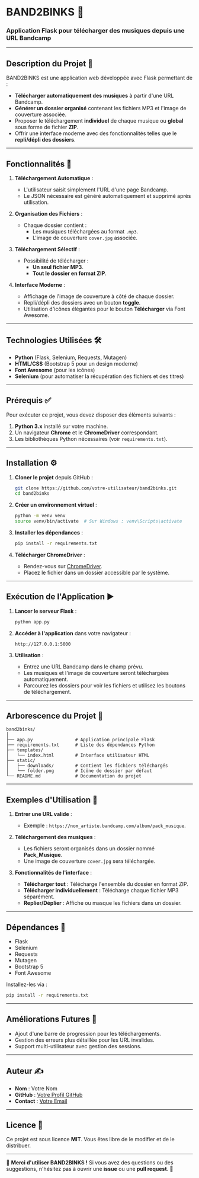 
# **BAND2BINKS** 🎵  
### **Application Flask pour télécharger des musiques depuis une URL Bandcamp**

---

## **Description du Projet** 📖

BAND2BINKS est une application web développée avec Flask permettant de :
- **Télécharger automatiquement des musiques** à partir d'une URL Bandcamp.
- **Générer un dossier organisé** contenant les fichiers MP3 et l'image de couverture associée.
- Proposer le téléchargement **individuel** de chaque musique ou **global** sous forme de fichier **ZIP**.
- Offrir une interface moderne avec des fonctionnalités telles que le **repli/dépli des dossiers**.

---

## **Fonctionnalités** 🚀

1. **Téléchargement Automatique** :
   - L'utilisateur saisit simplement l'URL d'une page Bandcamp.
   - Le JSON nécessaire est généré automatiquement et supprimé après utilisation.

2. **Organisation des Fichiers** :
   - Chaque dossier contient :
     - Les musiques téléchargées au format `.mp3`.
     - L'image de couverture `cover.jpg` associée.

3. **Téléchargement Sélectif** :
   - Possibilité de télécharger :
     - **Un seul fichier MP3**.
     - **Tout le dossier en format ZIP**.

4. **Interface Moderne** :
   - Affichage de l'image de couverture à côté de chaque dossier.
   - Repli/dépli des dossiers avec un bouton **toggle**.
   - Utilisation d'icônes élégantes pour le bouton **Télécharger** via Font Awesome.

---

## **Technologies Utilisées** 🛠️

- **Python** (Flask, Selenium, Requests, Mutagen)
- **HTML/CSS** (Bootstrap 5 pour un design moderne)
- **Font Awesome** (pour les icônes)
- **Selenium** (pour automatiser la récupération des fichiers et des titres)

---

## **Prérequis** ✅

Pour exécuter ce projet, vous devez disposer des éléments suivants :

1. **Python 3.x** installé sur votre machine.
2. Un navigateur **Chrome** et le **ChromeDriver** correspondant.
3. Les bibliothèques Python nécessaires (voir `requirements.txt`).

---

## **Installation** ⚙️

1. **Cloner le projet** depuis GitHub :
   ```bash
   git clone https://github.com/votre-utilisateur/band2binks.git
   cd band2binks
   ```

2. **Créer un environnement virtuel** :
   ```bash
   python -m venv venv
   source venv/bin/activate  # Sur Windows : venv\Scripts\activate
   ```

3. **Installer les dépendances** :
   ```bash
   pip install -r requirements.txt
   ```

4. **Télécharger ChromeDriver** :
   - Rendez-vous sur [ChromeDriver](https://sites.google.com/chromium.org/driver/).
   - Placez le fichier dans un dossier accessible par le système.

---

## **Exécution de l'Application** ▶️

1. **Lancer le serveur Flask** :
   ```bash
   python app.py
   ```

2. **Accéder à l'application** dans votre navigateur :
   ```
   http://127.0.0.1:5000
   ```

3. **Utilisation** :
   - Entrez une URL Bandcamp dans le champ prévu.
   - Les musiques et l'image de couverture seront téléchargées automatiquement.
   - Parcourez les dossiers pour voir les fichiers et utilisez les boutons de téléchargement.

---

## **Arborescence du Projet** 📂

```
band2binks/
│
├── app.py                # Application principale Flask
├── requirements.txt      # Liste des dépendances Python
├── templates/
│   └── index.html        # Interface utilisateur HTML
├── static/
│   ├── downloads/        # Contient les fichiers téléchargés
│   └── folder.png        # Icône de dossier par défaut
└── README.md             # Documentation du projet
```

---

## **Exemples d'Utilisation** 🎥

1. **Entrer une URL valide** :
   - Exemple : `https://nom_artiste.bandcamp.com/album/pack_musique`.

2. **Téléchargement des musiques** :
   - Les fichiers seront organisés dans un dossier nommé **Pack_Musique**.
   - Une image de couverture `cover.jpg` sera téléchargée.

3. **Fonctionnalités de l'interface** :
   - **Télécharger tout** : Télécharge l'ensemble du dossier en format ZIP.
   - **Télécharger individuellement** : Télécharge chaque fichier MP3 séparément.
   - **Replier/Déplier** : Affiche ou masque les fichiers dans un dossier.

---

## **Dépendances** 🧩

- Flask
- Selenium
- Requests
- Mutagen
- Bootstrap 5
- Font Awesome

Installez-les via :
```bash
pip install -r requirements.txt
```

---

## **Améliorations Futures** 🌟

- Ajout d'une barre de progression pour les téléchargements.
- Gestion des erreurs plus détaillée pour les URL invalides.
- Support multi-utilisateur avec gestion des sessions.

---

## **Auteur** ✍️

- **Nom** : Votre Nom  
- **GitHub** : [Votre Profil GitHub](https://github.com/votre-utilisateur)  
- **Contact** : [Votre Email](mailto:votre-email@example.com)

---

## **Licence** 📄

Ce projet est sous licence **MIT**. Vous êtes libre de le modifier et de le distribuer.

---

🎉 **Merci d'utiliser BAND2BINKS !** Si vous avez des questions ou des suggestions, n'hésitez pas à ouvrir une **issue** ou une **pull request**. 🚀
